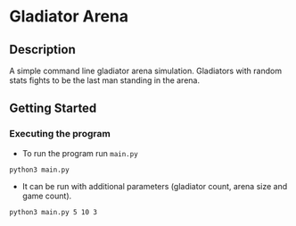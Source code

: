 # Gladiator Arena

## Description

A simple command line gladiator arena simulation. Gladiators with random stats fights to be the last man standing in the arena.

## Getting Started

### Executing the program

* To run the program run ```main.py```

```
python3 main.py
```

* It can be run with additional parameters (gladiator count, arena size and game count).

```
python3 main.py 5 10 3
```
